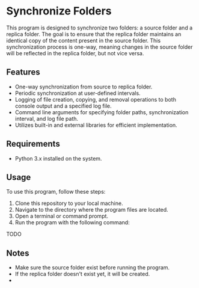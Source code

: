 # Synchronize Folders

This program is designed to synchronize two folders: a source folder and a replica folder. The goal is to ensure that the replica folder maintains an identical copy of the content present in the source folder. This synchronization process is one-way, meaning changes in the source folder will be reflected in the replica folder, but not vice versa.

## Features

- One-way synchronization from source to replica folder.
- Periodic synchronization at user-defined intervals.
- Logging of file creation, copying, and removal operations to both console output and a specified log file.
- Command line arguments for specifying folder paths, synchronization interval, and log file path.
- Utilizes built-in and external libraries for efficient implementation.

## Requirements

- Python 3.x installed on the system.

## Usage

To use this program, follow these steps:

1. Clone this repository to your local machine.
2. Navigate to the directory where the program files are located.
3. Open a terminal or command prompt.
4. Run the program with the following command:

TODO

## Notes

- Make sure the source folder exist before running the program.
- If the replica folder doesn't exist yet, it will be created.
-
